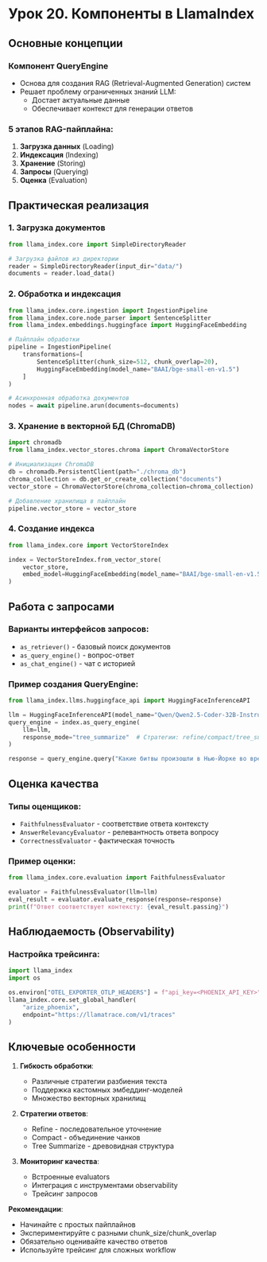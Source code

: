 # Урок 20. Компоненты в LlamaIndex

## Основные концепции

### Компонент QueryEngine

- Основа для создания RAG (Retrieval-Augmented Generation) систем
- Решает проблему ограниченных знаний LLM:
  - Достает актуальные данные
  - Обеспечивает контекст для генерации ответов

### 5 этапов RAG-пайплайна:

1. **Загрузка данных** (Loading)
2. **Индексация** (Indexing)
3. **Хранение** (Storing)
4. **Запросы** (Querying)
5. **Оценка** (Evaluation)

## Практическая реализация

### 1. Загрузка документов

```python
from llama_index.core import SimpleDirectoryReader

# Загрузка файлов из директории
reader = SimpleDirectoryReader(input_dir="data/")
documents = reader.load_data()
```

### 2. Обработка и индексация

```python
from llama_index.core.ingestion import IngestionPipeline
from llama_index.core.node_parser import SentenceSplitter
from llama_index.embeddings.huggingface import HuggingFaceEmbedding

# Пайплайн обработки
pipeline = IngestionPipeline(
    transformations=[
        SentenceSplitter(chunk_size=512, chunk_overlap=20),
        HuggingFaceEmbedding(model_name="BAAI/bge-small-en-v1.5")
    ]
)

# Асинхронная обработка документов
nodes = await pipeline.arun(documents=documents)
```

### 3. Хранение в векторной БД (ChromaDB)

```python
import chromadb
from llama_index.vector_stores.chroma import ChromaVectorStore

# Инициализация ChromaDB
db = chromadb.PersistentClient(path="./chroma_db")
chroma_collection = db.get_or_create_collection("documents")
vector_store = ChromaVectorStore(chroma_collection=chroma_collection)

# Добавление хранилища в пайплайн
pipeline.vector_store = vector_store
```

### 4. Создание индекса

```python
from llama_index.core import VectorStoreIndex

index = VectorStoreIndex.from_vector_store(
    vector_store,
    embed_model=HuggingFaceEmbedding(model_name="BAAI/bge-small-en-v1.5")
)
```

## Работа с запросами

### Варианты интерфейсов запросов:

- `as_retriever()` - базовый поиск документов
- `as_query_engine()` - вопрос-ответ
- `as_chat_engine()` - чат с историей

### Пример создания QueryEngine:

```python
from llama_index.llms.huggingface_api import HuggingFaceInferenceAPI

llm = HuggingFaceInferenceAPI(model_name="Qwen/Qwen2.5-Coder-32B-Instruct")
query_engine = index.as_query_engine(
    llm=llm,
    response_mode="tree_summarize"  # Стратегии: refine/compact/tree_summarize
)

response = query_engine.query("Какие битвы произошли в Нью-Йорке во время Американской революции?")
```

## Оценка качества

### Типы оценщиков:

- `FaithfulnessEvaluator` - соответствие ответа контексту
- `AnswerRelevancyEvaluator` - релевантность ответа вопросу
- `CorrectnessEvaluator` - фактическая точность

### Пример оценки:

```python
from llama_index.core.evaluation import FaithfulnessEvaluator

evaluator = FaithfulnessEvaluator(llm=llm)
eval_result = evaluator.evaluate_response(response=response)
print(f"Ответ соответствует контексту: {eval_result.passing}")
```

## Наблюдаемость (Observability)

### Настройка трейсинга:

```python
import llama_index
import os

os.environ["OTEL_EXPORTER_OTLP_HEADERS"] = f"api_key=<PHOENIX_API_KEY>"
llama_index.core.set_global_handler(
    "arize_phoenix",
    endpoint="https://llamatrace.com/v1/traces"
)
```

## Ключевые особенности

1. **Гибкость обработки**:

   - Различные стратегии разбиения текста
   - Поддержка кастомных эмбеддинг-моделей
   - Множество векторных хранилищ

2. **Стратегии ответов**:

   - Refine - последовательное уточнение
   - Compact - объединение чанков
   - Tree Summarize - древовидная структура

3. **Мониторинг качества**:
   - Встроенные evaluators
   - Интеграция с инструментами observability
   - Трейсинг запросов

**Рекомендации**:

- Начинайте с простых пайплайнов
- Экспериментируйте с разными chunk_size/chunk_overlap
- Обязательно оценивайте качество ответов
- Используйте трейсинг для сложных workflow
